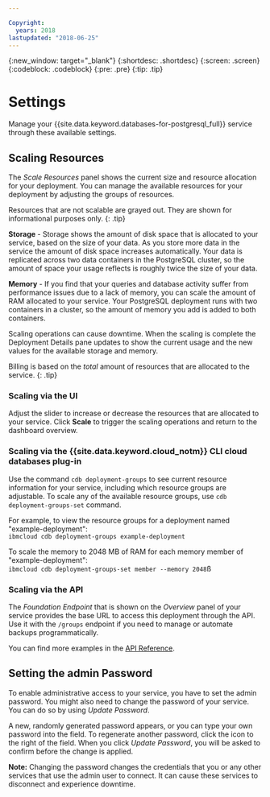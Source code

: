 ```yaml
---

Copyright:
  years: 2018
lastupdated: "2018-06-25"
---
```


{:new_window: target="_blank"}
{:shortdesc: .shortdesc}
{:screen: .screen}
{:codeblock: .codeblock}
{:pre: .pre}
{:tip: .tip}

# Settings

Manage your {{site.data.keyword.databases-for-postgresql_full}} service through these available settings.

## Scaling Resources

The _Scale Resources_ panel shows the current size and resource allocation for your deployment. You can manage the available resources for your deployment by adjusting the groups of resources. 

Resources that are not scalable are grayed out. They are shown for informational purposes only.
{: .tip} 

**Storage** - Storage shows the amount of disk space that is allocated to your service, based on the size of your data. As you store more data in the service the amount of disk space increases automatically. Your data is replicated across two data containers in the PostgreSQL cluster, so the amount of space your usage reflects is roughly twice the size of your data. 

**Memory** - If you find that your queries and database activity suffer from performance issues due to a lack of memory, you can scale the amount of RAM allocated to your service. Your PostgreSQL deployment runs with two containers in a cluster, so the amount of memory you add is added to both containers. 

Scaling operations can cause downtime. When the scaling is complete the Deployment Details pane updates to show the current usage and the new values for the available storage and memory. 

Billing is based on the _total_ amount of resources that are allocated to the service.
{: .tip}

### Scaling via the UI

Adjust the slider to increase or decrease the resources that are allocated to your service. Click **Scale** to trigger the scaling operations and return to the dashboard overview.

### Scaling via the {{site.data.keyword.cloud_notm}} CLI cloud databases plug-in

Use the command `cdb deployment-groups` to see current resource information for your service, including which resource groups are adjustable. To scale any of the available resource groups, use `cdb deployment-groups-set` command. 

For example, to view the resource groups for a deployment named "example-deployment":  
`ibmcloud cdb deployment-groups example-deployment`

To scale the memory to 2048 MB of RAM for each memory member of "example-deployment":  
`ibmcloud cdb deployment-groups-set member --memory 2048`ß

### Scaling via the API

The _Foundation Endpoint_ that is shown on the _Overview_ panel of your service provides the base URL to access this deployment through the API. Use it with the `/groups` endpoint if you need to manage or automate backups programmatically.

You can find more examples in the [API Reference](https://pages.github.ibm.com/compose/apidocs/apiv4doc-static.html#tag/Scaling).

## Setting the admin Password

To enable administrative access to your service, you have to set the admin password. You might also need to change the password of your service. You can do so by using _Update Password_.

A new, randomly generated password appears, or you can type your own password into the field. To regenerate another password, click the icon to the right of the field. When you click *Update Password*, you will be asked to confirm before the change is applied. 

**Note:** Changing the password changes the credentials that you or any other services that use the admin user to connect. It can cause these services to disconnect and experience downtime.
